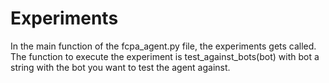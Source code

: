 # Experiments

In the main function of the fcpa_agent.py file, the experiments gets called. The function to execute the experiment is test_against_bots(bot) 
with bot a string with the bot you want to test the agent against.
